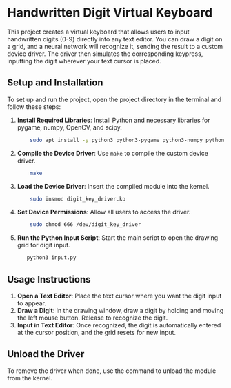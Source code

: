 # Handwritten Digit Virtual Keyboard

This project creates a virtual keyboard that allows users to input handwritten digits (0-9) directly into any text editor. You can draw a digit on a grid, and a neural network will recognize it, sending the result to a custom device driver. The driver then simulates the corresponding keypress, inputting the digit wherever your text cursor is placed.

## Setup and Installation

To set up and run the project, open the project directory in the terminal and follow these steps:

1. **Install Required Libraries**: Install Python and necessary libraries for pygame, numpy, OpenCV, and scipy.
   ```bash
       sudo apt install -y python3 python3-pygame python3-numpy python3-opencv python3-scipy
2. **Compile the Device Driver**: Use `make` to compile the custom device driver.
   ```bash
       make
3. **Load the Device Driver**: Insert the compiled module into the kernel.
   ```bash
       sudo insmod digit_key_driver.ko
4. **Set Device Permissions**: Allow all users to access the driver.
   ```bash
       sudo chmod 666 /dev/digit_key_driver  
5. **Run the Python Input Script**: Start the main script to open the drawing grid for digit input.
    ```bash
       python3 input.py
   
## Usage Instructions

1. **Open a Text Editor**: Place the text cursor where you want the digit input to appear.
2. **Draw a Digit**: In the drawing window, draw a digit by holding and moving the left mouse button. Release to recognize the digit.
3. **Input in Text Editor**: Once recognized, the digit is automatically entered at the cursor position, and the grid resets for new input.

## Unload the Driver

To remove the driver when done, use the command to unload the module from the kernel.
